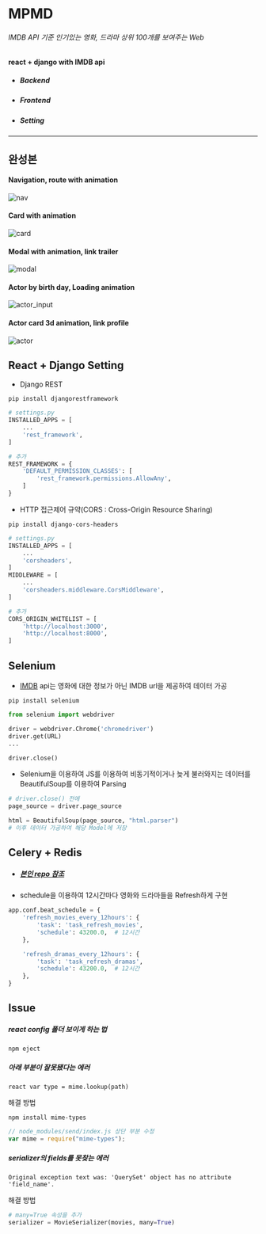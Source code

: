 # MPMD

###### IMDB API 기준 인기있는 영화, 드라마 상위 100개를 보여주는 Web

#### react + django with IMDB api

-   ##### Backend
-   ##### Frontend
-   ##### Setting

---

## 완성본

#### Navigation, route with animation

![nav](https://user-images.githubusercontent.com/26461307/101917317-6fa01100-3c0b-11eb-80eb-3f7298520154.gif)

#### Card with animation

![card](https://user-images.githubusercontent.com/26461307/101917294-6b73f380-3c0b-11eb-9bb8-cc206c3e1daf.gif)

#### Modal with animation, link trailer

![modal](https://user-images.githubusercontent.com/26461307/101917314-6f077a80-3c0b-11eb-9f72-f66fc1860ca4.gif)

#### Actor by birth day, Loading animation

![actor_input](https://user-images.githubusercontent.com/26461307/101917288-6a42c680-3c0b-11eb-979c-20e41453ad11.gif)

#### Actor card 3d animation, link profile

![actor](https://user-images.githubusercontent.com/26461307/101918105-4df35980-3c0c-11eb-9464-cd2025f709f7.gif)

## React + Django Setting

-   Django REST

```terminal
pip install djangorestframework
```

```python
# settings.py
INSTALLED_APPS = [
    ...
    'rest_framework',
]

# 추가
REST_FRAMEWORK = {
    'DEFAULT_PERMISSION_CLASSES': [
        'rest_framework.permissions.AllowAny',
    ]
}
```

-   HTTP 접근제어 규약(CORS : Cross-Origin Resource Sharing)

```terminal
pip install django-cors-headers
```

```python
# settings.py
INSTALLED_APPS = [
    ...
    'corsheaders',
]
MIDDLEWARE = [
    ...
    'corsheaders.middleware.CorsMiddleware',
]

# 추가
CORS_ORIGIN_WHITELIST = [
    'http://localhost:3000',
    'http://localhost:8000',
]
```

## Selenium

-   [IMDB](https://www.imdb.com/) api는 영화에 대한 정보가 아닌 IMDB url을 제공하여 데이터 가공

```terminal
pip install selenium
```

```python
from selenium import webdriver

driver = webdriver.Chrome('chromedriver')
driver.get(URL)
...

driver.close()
```

-   Selenium을 이용하여 JS를 이용하여 비동기적이거나 늦게 불러와지는 데이터를 BeautifulSoup를 이용하여 Parsing

```python
# driver.close() 전에
page_source = driver.page_source

html = BeautifulSoup(page_source, "html.parser")
# 이후 데이터 가공하여 해당 Model에 저장
```

## Celery + Redis

-   ##### [본인 repo 참조](https://github.com/hyesungoh/Django_Asynchronous_with_Celery_Redis)

-   schedule을 이용하여 12시간마다 영화와 드라마들을 Refresh하게 구현

```python
app.conf.beat_schedule = {
    'refresh_movies_every_12hours': {
        'task': 'task_refresh_movies',
        'schedule': 43200.0,  # 12시간
    },

    'refresh_dramas_every_12hours': {
        'task': 'task_refresh_dramas',
        'schedule': 43200.0,  # 12시간
    },
}
```

## Issue

##### react config 폴더 보이게 하는 법

```terminal
npm eject
```

##### 아래 부분이 잘못됐다는 에러

```terminal
react var type = mime.lookup(path)
```

해결 방법

```terminal
npm install mime-types
```

```js
// node_modules/send/index.js 상단 부분 수정
var mime = require("mime-types");
```

##### serializer의 fields를 못찾는 에러

```terminal
Original exception text was: 'QuerySet' object has no attribute 'field_name'.
```

해결 방법

```python
# many=True 속성을 추가
serializer = MovieSerializer(movies, many=True)
```
